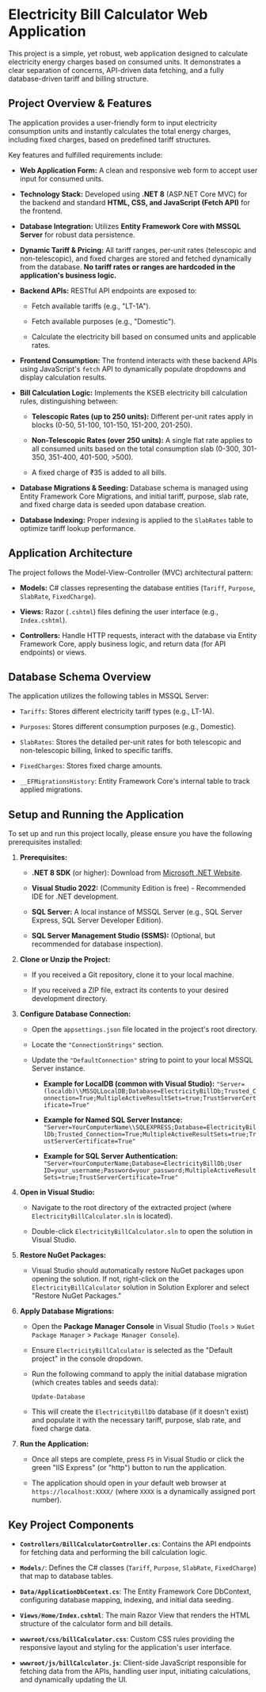 # Electricity Bill Calculator Web Application

This project is a simple, yet robust, web application designed to calculate electricity energy charges based on consumed units. It demonstrates a clear separation of concerns, API-driven data fetching, and a fully database-driven tariff and billing structure.

## Project Overview & Features

The application provides a user-friendly form to input electricity consumption units and instantly calculates the total energy charges, including fixed charges, based on predefined tariff structures.

Key features and fulfilled requirements include:

* **Web Application Form:** A clean and responsive web form to accept user input for consumed units.

* **Technology Stack:** Developed using **.NET 8** (ASP.NET Core MVC) for the backend and standard **HTML, CSS, and JavaScript (Fetch API)** for the frontend.

* **Database Integration:** Utilizes **Entity Framework Core with MSSQL Server** for robust data persistence.

* **Dynamic Tariff & Pricing:** All tariff ranges, per-unit rates (telescopic and non-telescopic), and fixed charges are stored and fetched dynamically from the database. **No tariff rates or ranges are hardcoded in the application's business logic.**

* **Backend APIs:** RESTful API endpoints are exposed to:

  * Fetch available tariffs (e.g., "LT-1A").

  * Fetch available purposes (e.g., "Domestic").

  * Calculate the electricity bill based on consumed units and applicable rates.

* **Frontend Consumption:** The frontend interacts with these backend APIs using JavaScript's `fetch` API to dynamically populate dropdowns and display calculation results.

* **Bill Calculation Logic:** Implements the KSEB electricity bill calculation rules, distinguishing between:

  * **Telescopic Rates (up to 250 units):** Different per-unit rates apply in blocks (0-50, 51-100, 101-150, 151-200, 201-250).

  * **Non-Telescopic Rates (over 250 units):** A single flat rate applies to all consumed units based on the total consumption slab (0-300, 301-350, 351-400, 401-500, >500).

  * A fixed charge of ₹35 is added to all bills.

* **Database Migrations & Seeding:** Database schema is managed using Entity Framework Core Migrations, and initial tariff, purpose, slab rate, and fixed charge data is seeded upon database creation.

* **Database Indexing:** Proper indexing is applied to the `SlabRates` table to optimize tariff lookup performance.

## Application Architecture

The project follows the Model-View-Controller (MVC) architectural pattern:

* **Models:** C# classes representing the database entities (`Tariff`, `Purpose`, `SlabRate`, `FixedCharge`).

* **Views:** Razor (`.cshtml`) files defining the user interface (e.g., `Index.cshtml`).

* **Controllers:** Handle HTTP requests, interact with the database via Entity Framework Core, apply business logic, and return data (for API endpoints) or views.

## Database Schema Overview

The application utilizes the following tables in MSSQL Server:

* `Tariffs`: Stores different electricity tariff types (e.g., LT-1A).

* `Purposes`: Stores different consumption purposes (e.g., Domestic).

* `SlabRates`: Stores the detailed per-unit rates for both telescopic and non-telescopic billing, linked to specific tariffs.

* `FixedCharges`: Stores fixed charge amounts.

* `__EFMigrationsHistory`: Entity Framework Core's internal table to track applied migrations.

## Setup and Running the Application

To set up and run this project locally, please ensure you have the following prerequisites installed:

1. **Prerequisites:**

   * **.NET 8 SDK** (or higher): Download from [Microsoft .NET Website](https://dotnet.microsoft.com/download/dotnet/8.0).

   * **Visual Studio 2022:** (Community Edition is free) - Recommended IDE for .NET development.

   * **SQL Server:** A local instance of MSSQL Server (e.g., SQL Server Express, SQL Server Developer Edition).

   * **SQL Server Management Studio (SSMS):** (Optional, but recommended for database inspection).

2. **Clone or Unzip the Project:**

   * If you received a Git repository, clone it to your local machine.

   * If you received a ZIP file, extract its contents to your desired development directory.

3. **Configure Database Connection:**

   * Open the `appsettings.json` file located in the project's root directory.

   * Locate the `"ConnectionStrings"` section.

   * Update the `"DefaultConnection"` string to point to your local MSSQL Server instance.

     * **Example for LocalDB (common with Visual Studio):**
       `"Server=(localdb)\\MSSQLLocalDB;Database=ElectricityBillDb;Trusted_Connection=True;MultipleActiveResultSets=true;TrustServerCertificate=True"`

     * **Example for Named SQL Server Instance:**
       `"Server=YourComputerName\\SQLEXPRESS;Database=ElectricityBillDb;Trusted_Connection=True;MultipleActiveResultSets=true;TrustServerCertificate=True"`

     * **Example for SQL Server Authentication:**
       `"Server=YourComputerName;Database=ElectricityBillDb;User ID=your_username;Password=your_password;MultipleActiveResultSets=true;TrustServerCertificate=True"`

4. **Open in Visual Studio:**

   * Navigate to the root directory of the extracted project (where `ElectricityBillCalculator.sln` is located).

   * Double-click `ElectricityBillCalculator.sln` to open the solution in Visual Studio.

5. **Restore NuGet Packages:**

   * Visual Studio should automatically restore NuGet packages upon opening the solution. If not, right-click on the `ElectricityBillCalculator` solution in Solution Explorer and select "Restore NuGet Packages."

6. **Apply Database Migrations:**

   * Open the **Package Manager Console** in Visual Studio (`Tools` > `NuGet Package Manager` > `Package Manager Console`).

   * Ensure `ElectricityBillCalculator` is selected as the "Default project" in the console dropdown.

   * Run the following command to apply the initial database migration (which creates tables and seeds data):

     ```
     Update-Database
     
     ```

   * This will create the `ElectricityBillDb` database (if it doesn't exist) and populate it with the necessary tariff, purpose, slab rate, and fixed charge data.

7. **Run the Application:**

   * Once all steps are complete, press `F5` in Visual Studio or click the green "IIS Express" (or "http") button to run the application.

   * The application should open in your default web browser at `https://localhost:XXXX/` (where `XXXX` is a dynamically assigned port number).

## Key Project Components

* **`Controllers/BillCalculatorController.cs`**: Contains the API endpoints for fetching data and performing the bill calculation logic.

* **`Models/`**: Defines the C# classes (`Tariff`, `Purpose`, `SlabRate`, `FixedCharge`) that map to database tables.

* **`Data/ApplicationDbContext.cs`**: The Entity Framework Core DbContext, configuring database mapping, indexing, and initial data seeding.

* **`Views/Home/Index.cshtml`**: The main Razor View that renders the HTML structure of the calculator form and bill details.

* **`wwwroot/css/billCalculator.css`**: Custom CSS rules providing the responsive layout and styling for the application's user interface.

* **`wwwroot/js/billCalculator.js`**: Client-side JavaScript responsible for fetching data from the APIs, handling user input, initiating calculations, and dynamically updating the UI.